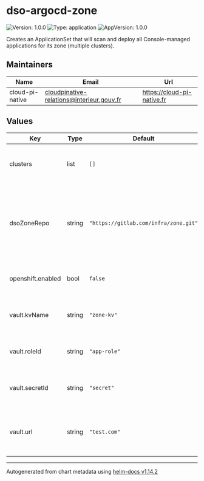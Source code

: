 # dso-argocd-zone

![Version: 1.0.0](https://img.shields.io/badge/Version-1.0.0-informational?style=flat-square) ![Type: application](https://img.shields.io/badge/Type-application-informational?style=flat-square) ![AppVersion: 1.0.0](https://img.shields.io/badge/AppVersion-1.0.0-informational?style=flat-square)

Creates an ApplicationSet that will scan and deploy all Console-managed applications for its zone (multiple clusters).

## Maintainers

| Name | Email | Url |
| ---- | ------ | --- |
| cloud-pi-native | <cloudpinative-relations@interieur.gouv.fr> | <https://cloud-pi-native.fr> |

## Values

| Key | Type | Default | Description |
|-----|------|---------|-------------|
| clusters | list | `[]` | List of managed cluster names for the entire zone |
| dsoZoneRepo | string | `"https://gitlab.com/infra/zone.git"` | Repository URL where DSO Cosnole stores application specifications that must be applied by ArgoCD in current zone |
| openshift.enabled | bool | `false` | Indicates if OpenShift specificities are needed |
| vault.kvName | string | `"zone-kv"` | Name of the key-value store to use for retreiving zone secrets |
| vault.roleId | string | `"app-role"` | AppRole to use when connecting to Vault |
| vault.secretId | string | `"secret"` | AppRole associated secret to autorize Vault connection |
| vault.url | string | `"test.com"` | URL of the Vualt instance storing zone secrets (like kubeconfigs) |

----------------------------------------------
Autogenerated from chart metadata using [helm-docs v1.14.2](https://github.com/norwoodj/helm-docs/releases/v1.14.2)
